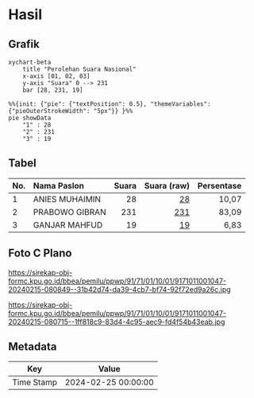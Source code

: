 # Hasil

## Grafik

```mermaid
xychart-beta
    title "Perolehan Suara Nasional"
    x-axis [01, 02, 03]
    y-axis "Suara" 0 --> 231
    bar [28, 231, 19]
```

```mermaid
%%{init: {"pie": {"textPosition": 0.5}, "themeVariables": {"pieOuterStrokeWidth": "5px"}} }%%
pie showData
    "1" : 28
    "2" : 231
    "3" : 19
```

## Tabel

| No. | Nama Paslon    | Suara | Suara (raw) | Persentase |
|:--- |:-------------- | -----:| -----------:| ----------:|
| 1   | ANIES MUHAIMIN | 28    | [28][p-1]   | 10,07      |
| 2   | PRABOWO GIBRAN | 231   | [231][p-2]  | 83,09      |
| 3   | GANJAR MAHFUD  | 19    | [19][p-3]   | 6,83       |


[p-1]: https://github.com/gigit-pemilu/pemilu-2024/blob/main/pilpres/hitung-suara/sub/91-papua/sub/71-kota-jayapura/sub/01-jayapura-utara/sub/1001-gurabesi/sub/047-tps/sub/paslon-1.txt
[p-2]: https://github.com/gigit-pemilu/pemilu-2024/blob/main/pilpres/hitung-suara/sub/91-papua/sub/71-kota-jayapura/sub/01-jayapura-utara/sub/1001-gurabesi/sub/047-tps/sub/paslon-2.txt
[p-3]: https://github.com/gigit-pemilu/pemilu-2024/blob/main/pilpres/hitung-suara/sub/91-papua/sub/71-kota-jayapura/sub/01-jayapura-utara/sub/1001-gurabesi/sub/047-tps/sub/paslon-3.txt

## Foto C Plano

https://sirekap-obj-formc.kpu.go.id/bbea/pemilu/ppwp/91/71/01/10/01/9171011001047-20240215-080849--31b42d74-da39-4cb7-bf74-92f72ed9a26c.jpg

https://sirekap-obj-formc.kpu.go.id/bbea/pemilu/ppwp/91/71/01/10/01/9171011001047-20240215-080715--1ff818c9-83d4-4c95-aec9-fd4f54b43eab.jpg


## Metadata

| Key        | Value               |
| ---------- | ------------------- |
| Time Stamp | 2024-02-25 00:00:00 |



